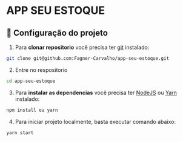# APP SEU ESTOQUE

## <a name="cofiguracao-projeto"></a> 🔨 Configuração do projeto

1. Para **clonar repositorio** você precisa ter [git](https://git-scm.com/downloads) instalado:

```bash
git clone git@github.com:Fagner-Carvalho/app-seu-estoque.git

```

2. Entre no respositorio

```bash
cd app-seu-estoque
```

3. Para **instalar as dependencias** você precisa ter [NodeJS](https://nodejs.org/en/) ou [Yarn](https://classic.yarnpkg.com/lang/en/docs/install/#debian-stable) instalado:

```bash
npm install ou yarn
```

4. Para iniciar projeto localmente, basta executar comando abaixo:

```bash
yarn start
```